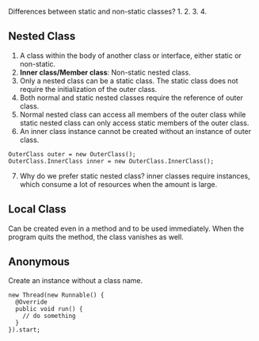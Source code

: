 Differences between static and non-static classes?
1. 
2. 
3. 
4. 

## Nested Class
1. A class within the body of another class or interface, either static or non-static.  
2. **Inner class/Member class**: Non-static nested class.  
3. Only a nested class can be a static class. The static class does not require the initialization of the outer class.    
4. Both normal and static nested classes require the reference of outer class.  
5. Normal nested class can access all members of the outer class while static nested class can only access static members of the outer class.  
6. An inner class instance cannot be created without an instance of outer class.  
  ```
  OuterClass outer = new OuterClass();  
  OuterClass.InnerClass inner = new OuterClass.InnerClass();  
  ```
7. Why do we prefer static nested class? inner classes require instances, which consume a lot of resources when the amount is large.  

## Local Class
Can be created even in a method and to be used immediately. When the program quits the method, the class vanishes as well.   

## Anonymous
Create an instance without a class name.  
```
new Thread(new Runnable() {
  @Override
  public void run() {
    // do something
  }
}).start;
```

